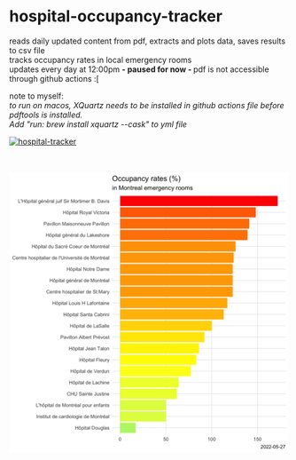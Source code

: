 # hospital-occupancy-tracker
reads daily updated content from pdf, extracts and plots data, saves results to csv file
<br>
tracks occupancy rates in local emergency rooms
<br>
updates every day at 12:00pm <b>- paused for now - </b> pdf is not accessible through github actions :[
<p>
note to myself:<br> 
  <i>to run on macos, XQuartz needs to be installed in github actions file before pdftools is installed. 
    <br>
    Add "run: brew install xquartz --cask" to yml file</i>

[![hospital-tracker](https://github.com/jlomako/hospital-occupancy-tracker/actions/workflows/main.yml/badge.svg)](https://github.com/jlomako/hospital-occupancy-tracker/actions/workflows/main.yml)




<br><br>
<img src = "img/today.png" width=800 />
